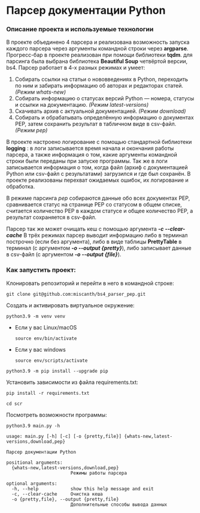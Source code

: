 # Парсер документации Python

### Описание проекта и используемые технологии

В проекте объединено 4 парсера и реализована возможность запуска каждого парсера через аргументы командной строки через **argparse**.
Прогресс-бар в проекте реализован при помощи библиотеки **tqdm**.
для парсинга была выбрана  библиотека **Beautiful Soup** четвёртой версии, bs4.
Парсер работает в 4-х разных режимах и умеет:

1) Собирать ссылки на статьи о нововведениях в Python, переходить по ним и забирать информацию об авторах и редакторах статей. *(Режим whats-new)*
2) Собирать информацию о статусах версий Python — номера, статусы и ссылки на документацию. *(Режим latest-versions)*
3) Скачивать архив с актуальной документацией. *(Режим download)*
4) Собирать и обрабатывать определённую информацию о документах PEP, затем сохранить результат в табличном виде в csv-файл. *(Режим pep)*

В проекте настроено логирование с помощью стандартной библиотеки **logging** : в логи записывается время начала и окончания работы парсера, а также информация о том, какие аргументы командной строки были переданы при запуске программы. Так же в логи записывается информация о том, когда файл (архиф с документацией Python или csv-файл с результатами) загрузился и где был сохранён. В проекте реализованы перехват ожидаемых ошибок, их логирование и обработка.

В режиме парсинга *pep* собираются данные обо всех документах PEP, сравнивается статус на странице PEP со статусом в общем списке, считается количество PEP в каждом статусе и общее количество PEP, а результат сохраняется в csv-файл.

Парсер так же может очищать кеш с помощью аргумента ***-с --clear-cache***
В трёх режимах парсер выводит информацию либо в терминал построчно (если без аргумента), либо в виде таблицы **PrettyTable** в терминал (с аргументом ***-o --output {pretty}***), либо записывает данные в csv-файл (с аргументом ***-o --output {file}***).

### Как запустить проект:
Клонировать репозиторий и перейти в него в командной строке: 
```
git clone git@github.com:miscanth/bs4_parser_pep.git
```
Cоздать и активировать виртуальное окружение: 
```
python3.9 -m venv venv 
```
* Если у вас Linux/macOS 

    ```
    source env/bin/activate
    ```
* Если у вас windows 
 
    ```
    source env/scripts/activate 
    ```
```
python3.9 -m pip install --upgrade pip
```
Установить зависимости из файла requirements.txt:
```
pip install -r requirements.txt
```
```
cd scr
```
Посмотреть возможности программы:
```
python3.9 main.py -h
```
```
usage: main.py [-h] [-c] [-o {pretty,file}] {whats-new,latest-versions,download,pep}

Парсер документации Python

positional arguments:
  {whats-new,latest-versions,download,pep}
                        Режимы работы парсера

optional arguments:
  -h, --help            show this help message and exit
  -c, --clear-cache     Очистка кеша
  -o {pretty,file}, --output {pretty,file}
                        Дополнительные способы вывода данных
```